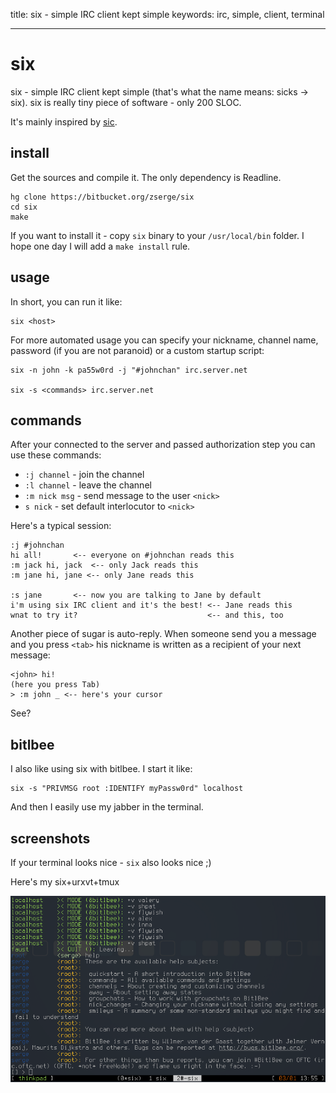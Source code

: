 title: six - simple IRC client kept simple
keywords: irc, simple, client, terminal

-----

six
===

six - simple IRC client kept simple (that's what the name means: sicks ->
six). six is really tiny piece of software - only 200 SLOC.

It's mainly inspired by [sic](http://tools.suckless.org/sic).

install
-------

Get the sources and compile it. The only dependency is Readline.

	hg clone https://bitbucket.org/zserge/six
	cd six
	make

If you want to install it - copy `six` binary to your `/usr/local/bin`
folder. I hope one day I will add a `make install` rule.

usage
-----

In short, you can run it like:

	six <host>

For more automated usage you can specify your nickname, channel name,
password (if you are not paranoid) or a custom startup script:

	six -n john -k pa55w0rd -j "#johnchan" irc.server.net

	six -s <commands> irc.server.net

commands
--------

After your connected to the server and passed authorization step
you can use these commands:

* `:j channel` - join the channel
* `:l channel` - leave the channel
* `:m nick msg` - send message to the user `<nick>`
* `s nick` - set default interlocutor to `<nick>`

Here's a typical session:

	:j #johnchan
	hi all!       <-- everyone on #johnchan reads this
	:m jack hi, jack  <-- only Jack reads this
	:m jane hi, jane <-- only Jane reads this

	:s jane       <-- now you are talking to Jane by default
	i'm using six IRC client and it's the best! <-- Jane reads this
	wnat to try it?                             <-- and this, too

Another piece of sugar is auto-reply. When someone send you a message
and you press `<tab>` his nickname is written as a recipient of your next
message:

	<john> hi!
	(here you press Tab)
	> :m john _ <-- here's your cursor
	
See?

bitlbee
-------

I also like using six with bitlbee. I start it like:

	six -s "PRIVMSG root :IDENTIFY myPassw0rd" localhost

And then I easily use my jabber in the terminal.

screenshots
-----------

If your terminal looks nice - `six` also looks nice ;)

Here's my six+urxvt+tmux

![screenshot](images/six.png)
